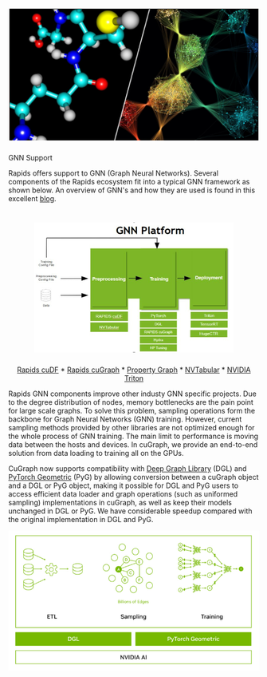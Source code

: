 <h1 align="center";>
  <br>
  <img src="../img/gnn_blog.png" alt="cuGraph" width="500">
</h1>

GNN Support

Rapids offers support to GNN (Graph Neural Networks). Several components of the Rapids ecosystem fit into a typical GNN framework as shown below.
An overview of GNN's and how they are used is found in this excellent [blog](https://blogs.nvidia.com/blog/2022/10/24/what-are-graph-neural-networks/).

<h1 align="center";>
  <img src="../img/gnn_framework.png" alt="cuGraph" width="400">
</h1>

<div align="center">

[Rapids cuDF](https://docs.rapids.ai/api/cudf/stable/user_guide/10min.html) *
[Rapids cuGraph](https://docs.rapids.ai/api/cugraph/stable/basics/cugraph_intro.html) *
[Property Graph](./property_graph.md) *
[NVTabular](https://developer.nvidia.com/nvidia-merlin/nvtabular) *
[NVIDIA Triton](https://developer.nvidia.com/nvidia-triton-inference-server)

</div>

Rapids GNN components improve other industy GNN specific projects. Due to the degree distribution of nodes, memory bottlenecks are the pain point for large scale graphs. To solve this problem, sampling operations form the backbone for Graph Neural Networks (GNN) training. However, current sampling methods provided by other libraries are not optimized enough for the whole process of GNN training. The main limit to performance is moving data between the hosts and devices. In cuGraph, we provide an end-to-end solution from data loading to training all on the GPUs.

CuGraph now supports compatibility with [Deep Graph Library](https://www.dgl.ai/) (DGL) and [PyTorch Geometric](https://pytorch-geometric.readthedocs.io/en/latest/) (PyG) by allowing conversion between a cuGraph object and a DGL or PyG object, making it possible for DGL and PyG users to access efficient data loader and graph operations (such as uniformed sampling) implementations in cuGraph, as well as keep their models unchanged in DGL or PyG. We have considerable speedup compared with the original implementation in DGL and PyG. 

[<img src="../img/gnn_context.png">](https://developer.nvidia.com/blog/optimizing-fraud-detection-in-financial-services-with-graph-neural-networks-and-nvidia-gpus/)


